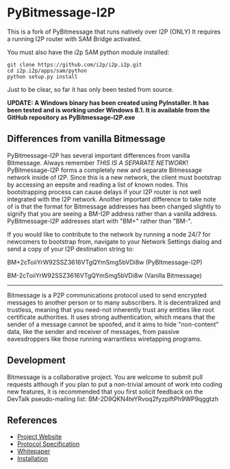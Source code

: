 PyBitmessage-I2P
============

This is a fork of PyBitmessage that runs natively over I2P (ONLY)
It requires a running I2P router with SAM Bridge activated.

You must also have the i2p SAM python module installed:
```
git clone https://github.com/i2p/i2p.i2p.git
cd i2p.i2p/apps/sam/python
python setup.py install
```

Just to be clear, so far it has only been tested from source.

**UPDATE: A Windows binary has been created using PyInstaller.
It has been tested and is working under Windows 8.1.
It is available from the GitHub repository as PyBitmessage-I2P.exe**

Differences from vanilla Bitmessage
----------
PyBitmessage-I2P has several important differences from vanilla Bitmessage.
Always remember _THIS IS A SEPARATE NETWORK_! PyBitmessage-I2P forms a completely
new and separate Bitmessage network inside of I2P. Since this is a new network,
the client must bootstrap by accessing an eepsite and reading a list of known nodes.
This bootstrapping process can cause delays if your I2P router is not well
integrated with the I2P network. Another important difference to take note of
is that the format for Bitmessage addresses has been changed slightly to signify
that you are seeing a BM-I2P address rather than a vanilla address.
PyBitmessage-I2P addresses start with "BM+" rather than "BM-".

If you would like to contribute to the network by running a node 24/7 for newcomers
to bootstrap from, navigate to your Network Settings dialog and send a copy of
your I2P destination string to:

BM+2cToiiYrW92SSZ3616VTgQYmSmg5bVDi8w (PyBItmessage-I2P)

BM-2cToiiYrW92SSZ3616VTgQYmSmg5bVDi8w (Vanilla Bitmessage)

----------
Bitmessage is a P2P communications protocol used to send encrypted messages to
another person or to many subscribers. It is decentralized and trustless,
meaning that you need-not inherently trust any entities like root certificate
authorities. It uses strong authentication, which means that the sender of a
message cannot be spoofed, and it aims to hide "non-content" data, like the
sender and receiver of messages, from passive eavesdroppers like those running
warrantless wiretapping programs.


Development
----------
Bitmessage is a collaborative project. You are welcome to submit pull requests 
although if you plan to put a non-trivial amount of work into coding new
features, it is recommended that you first solicit feedback on the DevTalk
pseudo-mailing list:
BM-2D9QKN4teYRvoq2fyzpiftPh9WP9qggtzh


References
----------
* [Project Website](https://bitmessage.org)
* [Protocol Specification](https://bitmessage.org/wiki/Protocol_specification)
* [Whitepaper](https://bitmessage.org/bitmessage.pdf)
* [Installation](https://bitmessage.org/wiki/Compiling_instructions)
